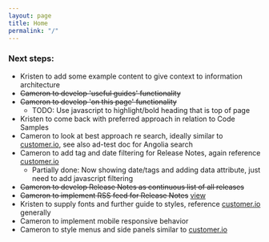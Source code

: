```yaml
---
layout: page
title: Home
permalink: "/"
---
```

### Next steps:
- Kristen to add some example content to give context to information architecture
- ~~Cameron to develop 'useful guides' functionality~~
- ~~Cameron to develop 'on this page' functionality~~
    - TODO: Use javascript to highlight/bold heading that is top of page
- Kristen to come back with preferred approach in relation to Code Samples
- Cameron to look at best approach re search, ideally similar to [customer.io](https://customer.io/docs), see also ad-test doc for Angolia search
- Cameron to add tag and date filtering for Release Notes, again reference [customer.io](https://customer.io/docs)
    - Partially done: Now showing date/tags and adding data attribute, just need to add javascript filtering
- ~~Cameron to develop Release Notes as continuous list of all releases~~
- ~~Cameron to implement RSS feed for Release Notes~~ [view](/release-notes.xml)
- Kristen to supply fonts and further guide to styles, reference [customer.io](https://customer.io/docs) generally 
- Cameron to implement mobile responsive behavior
- Cameron to style menus and side panels similar to [customer.io](https://customer.io/docs)